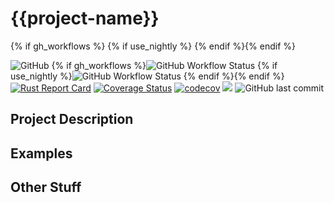 # {{project-name}}

<!-- BADGES -->
<!-- * License Badge -->{% if gh_workflows %}
<!-- * Workflow Status (for "Rust Stable") -->{% if use_nightly %}
<!-- * Workflow Status (for "Rust Nightly") -->{% endif %}{% endif %}
<!-- * Rust Report Card - https://rust-reportcard.xuri.me -->
<!-- * Coverage Status - coveralls.io -->
<!-- * Coverage Status - codecov.io -->
<!-- * Lines of Code (via tokei) -->
<!-- * Github Last Commit (date) -->
![GitHub](https://img.shields.io/github/license/{{gh_username}}/{{project-name}})
{% if gh_workflows %}![GitHub Workflow Status](https://img.shields.io/github/workflow/status/{{gh_username}}/{{project-name}}/Rust%20Stable?label=Stable)
{% if use_nightly %}![GitHub Workflow Status](https://img.shields.io/github/workflow/status/{{gh_username}}/{{project-name}}/Rust%20Nightly?label=Nightly)
{% endif %}{% endif %}[![Rust Report Card](https://rust-reportcard.xuri.me/badge/github.com/{{gh_username}}/{{project-name}})](https://rust-reportcard.xuri.me/report/github.com/{{gh_username}}/{{project-name}})
[![Coverage Status](https://coveralls.io/repos/github/{{gh_username}}/{{project-name}}/badge.svg?branch=main)](https://coveralls.io/github/{{gh_username}}/{{project-name}}?branch=main)
[![codecov](https://codecov.io/gh/{{gh_username}}/{{project-name}}/branch/main/graph/badge.svg?token=0P01LCVPYC)](https://codecov.io/gh/{{gh_username}}/{{project-name}})
[![](https://tokei.rs/b1/github/tonyb983/REPOSITORY)](https://github.com/{{gh_username}}/{{project-name}})
![GitHub last commit](https://img.shields.io/github/last-commit/{{gh_username}}/{{project-name}})

## Project Description

## Examples

## Other Stuff
